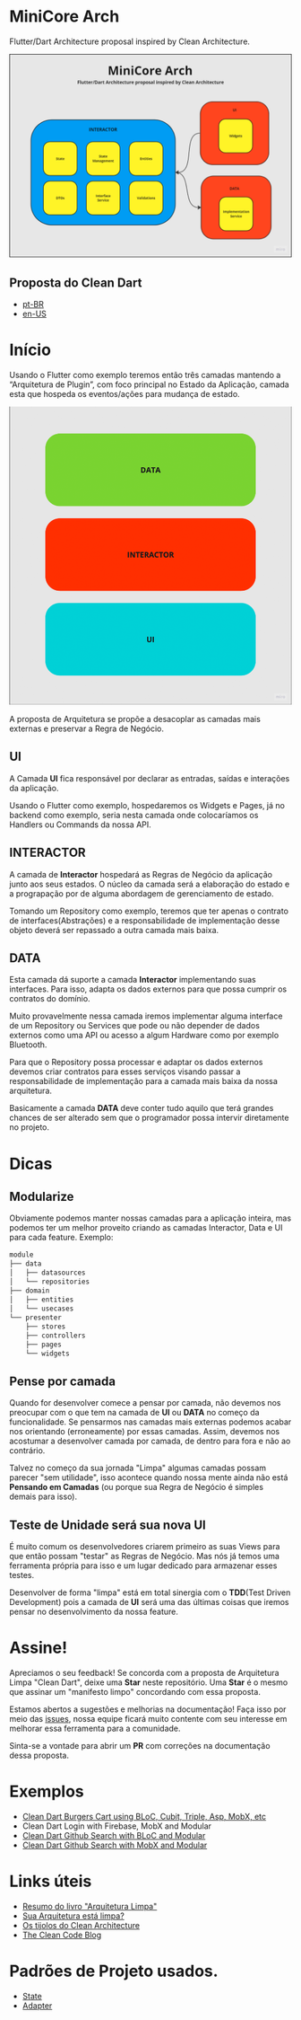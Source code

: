 # MiniCore Arch
Flutter/Dart Architecture proposal inspired by Clean Architecture.

![Image 1](imgs/image2.png)


## Proposta do Clean Dart

- [pt-BR](1.0/README.md)
- [en-US](1.0/README_en.md)


# Início

Usando o Flutter como exemplo teremos então três camadas mantendo a “Arquitetura de Plugin”, com foco principal no Estado da Aplicação, camada esta que hospeda os eventos/ações para mudança de estado.

![Image 1](imgs/image1.png)

A proposta de Arquitetura se propõe a desacoplar as camadas mais externas e preservar a Regra de Negócio.


## UI

A Camada **UI** fica responsável por declarar as entradas, saídas e interações da aplicação. 

Usando o Flutter como exemplo, hospedaremos os Widgets e Pages, já no backend como exemplo, seria nesta camada onde colocaríamos os Handlers ou Commands da nossa API.


## INTERACTOR

A camada de **Interactor** hospedará as Regras de Negócio da aplicação junto aos seus estados.
O núcleo da camada será a elaboração do estado e a prograpação por de alguma abordagem de gerenciamento de estado.

Tomando um Repository como exemplo, teremos que ter apenas o contrato de interfaces(Abstrações) e a responsabilidade de implementação desse objeto deverá ser repassado a outra camada mais baixa.


## DATA

Esta camada dá suporte a camada **Interactor** implementando suas interfaces. Para isso, adapta os dados externos para que possa cumprir os contratos do domínio.

Muito provavelmente nessa camada iremos implementar alguma interface de um Repository ou Services que pode ou não depender de dados externos como uma API ou acesso a algum Hardware como por exemplo Bluetooth. 

Para que o Repository possa processar e adaptar os dados externos devemos criar contratos para esses serviços visando passar a responsabilidade de implementação para a camada mais baixa da nossa arquitetura.

Basicamente a camada **DATA** deve conter tudo aquilo que terá grandes chances de ser alterado sem que o programador possa intervir diretamente no projeto.

# Dicas

## Modularize

Obviamente podemos manter nossas camadas para a aplicação inteira, mas podemos ter um melhor proveito criando as camadas Interactor, Data e UI para cada feature. Exemplo:


```
module
├── data
│   ├── datasources
│   └── repositories
├── domain
│   ├── entities
│   └── usecases
└── presenter
    ├── stores
    ├── controllers
    ├── pages
    └── widgets
```

## Pense por camada

Quando for desenvolver comece a pensar por camada, não devemos nos preocupar com o que tem na camada de **UI** ou **DATA** no começo da funcionalidade. Se pensarmos nas camadas mais externas podemos acabar nos orientando (erroneamente) por essas camadas. Assim, devemos nos acostumar a desenvolver camada por camada, de dentro para fora e não ao contrário.

Talvez no começo da sua jornada "Limpa" algumas camadas possam parecer "sem utilidade", isso acontece quando nossa mente ainda não está **Pensando em Camadas** (ou porque sua Regra de Negócio é simples demais para isso).

## Teste de Unidade será sua nova UI

É muito comum os desenvolvedores criarem primeiro as suas Views para que então possam "testar" as Regras de Negócio. Mas nós já temos uma ferramenta própria para isso e um lugar dedicado para armazenar esses testes.

Desenvolver de forma "limpa" está em total sinergia com o **TDD**(Test Driven Development) pois a camada de **UI** será uma das últimas coisas que iremos pensar no desenvolvimento da nossa feature.


# Assine!

Apreciamos o seu feedback!
Se concorda com a proposta de Arquitetura Limpa "Clean Dart", deixe uma **Star** neste repositório. Uma **Star** é o mesmo que assinar um "manifesto limpo" concordando com essa proposta.

Estamos abertos a sugestões e melhorias na documentação!
Faça isso por meio das [issues](https://github.com/Flutterando/Clean-Dart/issues), nossa equipe ficará muito contente com seu interesse em melhorar essa ferramenta para a comunidade.

Sinta-se a vontade para abrir um **PR** com correções na documentação dessa proposta.

# Exemplos

- [Clean Dart Burgers Cart using BLoC, Cubit, Triple, Asp, MobX, etc](https://github.com/jacobaraujo7/bloc_atom)
- Clean Dart Login with Firebase, MobX and Modular
- [Clean Dart Github Search with BLoC and Modular](https://github.com/Flutterando/clean-dart-search-bloc)
- [Clean Dart Github Search with MobX and Modular](https://github.com/jacobaraujo7/clean-dart-search-mobx)

# Links úteis

- [Resumo do livro "Arquitetura Limpa"](https://medium.com/@deividchari/desvendando-a-arquitetura-limpa-de-uncle-bob-3e60d9aa9cce)
- [Sua Arquitetura está limpa?](https://medium.com/flutterando/sua-arquitetura-est%C3%A1-limpa-clean-architecture-no-flutter-458c68fad120)
- [Os tijolos do Clean Architecture](https://www.youtube.com/watch?v=C8mpy3pwqQc)
- [The Clean Code Blog](https://blog.cleancoder.com/uncle-bob/2012/08/13/the-clean-architecture.html)

# Padrões de Projeto usados.

- [State](https://refactoring.guru/pt-br/design-patterns/state)
- [Adapter](https://refactoring.guru/pt-br/design-patterns/adapter)

